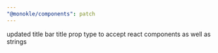 ```yaml
---
"@monokle/components": patch
---
```


updated title bar title prop type to accept react components as well as strings
